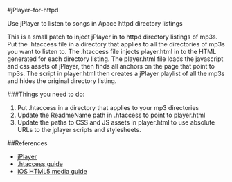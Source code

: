 #jPlayer-for-httpd


Use jPlayer to listen to songs in Apace httpd directory listings

This is a small patch to inject jPlayer in to httpd directory listings of mp3s.
Put the .htaccess file in a directory that applies to all the directories of mp3s you want to listen to.
The .htaccess file injects player.html in to the HTML generated for each directory listing. The player.html
file loads the javascript and css assets of jPlayer, then finds all anchors on the page that point to mp3s.
The script in player.html then creates a jPlayer playlist of all the mp3s and hides the original directory listing.

###Things you need to do:
1.  Put .htaccess in a directory that applies to your mp3 directories
2.  Update the ReadmeName path in .htaccess to point to player.html
3.  Update the paths to CSS and JS assets in player.html to use absolute URLs to the jplayer scripts and stylesheets.

##References

- [jPlayer](https://github.com/happyworm/jPlayer)
- [.htaccess guide](http://perishablepress.com/better-default-directory-views-with-htaccess/)
- [iOS HTML5 media guide](http://developer.apple.com/library/safari/#documentation/AudioVideo/Conceptual/Using_HTML5_Audio_Video/ControllingMediaWithJavaScript/ControllingMediaWithJavaScript.html#//apple_ref/doc/uid/TP40009523-CH3-SW11)
